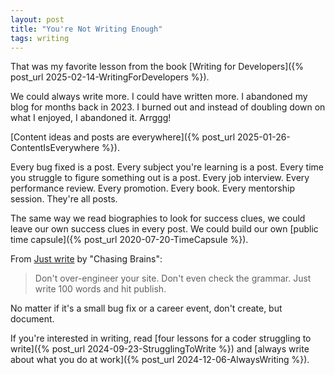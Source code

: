 ```yaml
---
layout: post
title: "You're Not Writing Enough"
tags: writing
---
```


That was my favorite lesson from the book [Writing for Developers]({% post_url 2025-02-14-WritingForDevelopers %}).

We could always write more. I could have written more. I abandoned my blog for months back in 2023. I burned out and instead of doubling down on what I enjoyed, I abandoned it. Arrggg!

[Content ideas and posts are everywhere]({% post_url 2025-01-26-ContentIsEverywhere %}).

Every bug fixed is a post. Every subject you're learning is a post. Every time you struggle to figure something out is a post. Every job interview. Every performance review. Every promotion. Every book. Every mentorship session. They're all posts.

The same way we read biographies to look for success clues, we could leave our own success clues in every post. We could build our own [public time capsule]({% post_url 2020-07-20-TimeCapsule %}).

From [Just write](https://blog.chasingbrains.co/p/just-write-stuff) by "Chasing Brains":

> Don't over-engineer your site. Don't even check the grammar. Just write 100 words and hit publish.

No matter if it's a small bug fix or a career event, don't create, but document.

If you're interested in writing, read [four lessons for a coder struggling to write]({% post_url 2024-09-23-StrugglingToWrite %}) and [always write about what you do at work]({% post_url 2024-12-06-AlwaysWriting %}).
